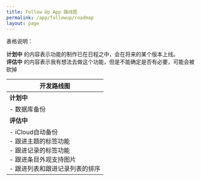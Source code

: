 ```yaml
---
title: Follow Up App 路线图
permalink: /app/followup/roadmap
layout: page
---
```


表格说明：

**计划中** 的内容表示功能的制作已在日程之中，会在将来的某个版本上线。<br />
**评估中** 的内容表示我有想法去做这个功能，但是不能确定是否有必要，可能会被砍掉

| 开发路线图                                                   |
| ------------------------------------------------------------ |
| **计划中**                                                   |
| - 数据库备份<br />                                           |
| **评估中**                                                   |
| - iCloud自动备份<br />- 跟进主题的标签功能<br />- 跟进记录的标签功能<br />- 跟进条目外观支持图片<br />- 跟进列表和跟进记录列表的排序 |

